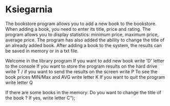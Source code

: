 # Ksiegarnia
The bookstore program allows you to add a new book to the bookstore. When adding a book, you need to enter its title, price and rating.
The program allows you to display statistics: minimum price, maximum price, average price.
The program has also added the ability to change the title of an already added book.
After adding a book to the system, the results can be saved in memory or in a txt file.

Welcome in the library program
If you want to add new book write 'D' letter to the console
If you want to store the program results on the hard drive write T / if you want to send the results on the screen write P
To see the book prices MIN/Max and AVG write letter K
If you want to quit the program write letter Q

If there are some books in the memory:
Do you want to change the title of the book ? If yes, write letter C");
